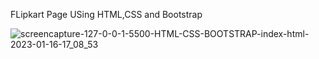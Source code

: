 FLipkart Page USing HTML,CSS and Bootstrap

![screencapture-127-0-0-1-5500-HTML-CSS-BOOTSTRAP-index-html-2023-01-16-17_08_53](https://user-images.githubusercontent.com/122269320/212670854-3b7a6a87-129b-4ad9-9e06-9dd0cc200c68.png)
